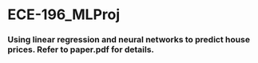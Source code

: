 # ECE-196_MLProj
### Using linear regression and neural networks to predict house prices. Refer to paper.pdf for details.
